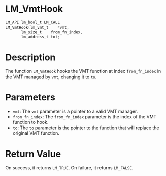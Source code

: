 # LM_VmtHook

```c
LM_API lm_bool_t LM_CALL
LM_VmtHook(lm_vmt_t    *vmt,
	   lm_size_t    from_fn_index,
	   lm_address_t to);
```

# Description
The function `LM_VmtHook` hooks the VMT function at index `from_fn_index` in the VMT managed by `vmt`,
changing it to `to`.

# Parameters
 - `vmt`: The `vmt` parameter is a pointer to a valid VMT manager.
 - `from_fn_index`: The `from_fn_index` parameter is the index of the VMT function to hook.
 - `to`: The `to` parameter is the pointer to the function that will replace the original VMT function.

# Return Value
On success, it returns `LM_TRUE`. On failure, it returns `LM_FALSE`.
